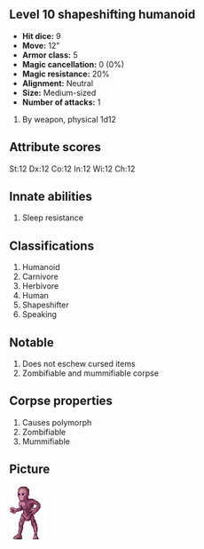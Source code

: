 ## Level 10 shapeshifting humanoid

- **Hit dice:** 9
- **Move:** 12"
- **Armor class:** 5
- **Magic cancellation:** 0 (0%)
- **Magic resistance:** 20%
- **Alignment:** Neutral
- **Size:** Medium-sized
- **Number of attacks:** 1
1. By weapon, physical 1d12

## Attribute scores

St:12 Dx:12 Co:12 In:12 Wi:12 Ch:12

## Innate abilities

1. Sleep resistance

## Classifications

1. Humanoid
2. Carnivore
3. Herbivore
4. Human
5. Shapeshifter
6. Speaking

## Notable

1. Does not eschew cursed items
2. Zombifiable and mummifiable corpse

## Corpse properties

1. Causes polymorph
2. Zombifiable
3. Mummifiable

## Picture

![Doppelganger](https://github.com/hyvanmielenpelit/GnollHackTileSet/blob/main/Monsters/doppelganger/doppelganger.png?raw=true)
